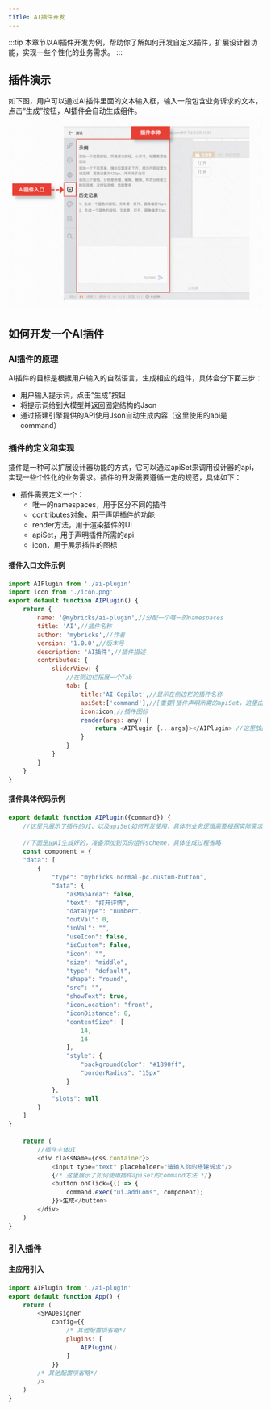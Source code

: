 ```yaml
---
title: AI插件开发
---
```


:::tip
本章节以AI插件开发为例，帮助你了解如何开发自定义插件，扩展设计器功能，实现一些个性化的业务需求。
:::

## 插件演示
如下图，用户可以通过AI插件里面的文本输入框，输入一段包含业务诉求的文本，点击“生成”按钮，AI插件会自动生成组件。
![alt text](img/image.png)

## 如何开发一个AI插件
### AI插件的原理
AI插件的目标是根据用户输入的自然语言，生成相应的组件，具体会分下面三步：
- 用户输入提示词，点击“生成”按钮
- 将提示词给到大模型并返回固定结构的Json
- 通过搭建引擎提供的API使用Json自动生成内容（这里使用的api是command）

### 插件的定义和实现
插件是一种可以扩展设计器功能的方式，它可以通过apiSet来调用设计器的api，实现一些个性化的业务需求。插件的开发需要遵循一定的规范，具体如下：
- 插件需要定义一个：
  - 唯一的namespaces，用于区分不同的插件
  - contributes对象，用于声明插件的功能
  - render方法，用于渲染插件的UI
  - apiSet，用于声明插件所需的api
  - icon，用于展示插件的图标

#### 插件入口文件示例
```javascript
import AIPlugin from './ai-plugin'
import icon from './icon.png'
export default function AIPlugin() {
    return {
        name: '@mybricks/ai-plugin',//分配一个唯一的namespaces
        title: 'AI',//插件名称
        author: 'mybricks',//作者
        version: '1.0.0',//版本号
        description: 'AI插件',//插件描述
        contributes: {
            sliderView: {
                //在侧边栏拓展一个Tab
                tab: {
                    title:'AI Copilot',//显示在侧边栏的插件名称
                    apiSet:['command'],//[重要]插件声明所需的apiSet，这里由于是AI驱动页面搭建，所以使用了可以操作页面的api：command
                    icon:icon,//插件图标
                    render(args: any) {
                        return <AIPlugin {...args}></AIPlugin> //这里放置插件的UI
                    }
                }
            }
        }
    }
}
```


#### 插件具体代码示例
```javascript
export default function AIPlugin({command}) {
    //这里只展示了插件的UI、以及apiSet如何开发使用，具体的业务逻辑需要根据实际需求进行定制

    //下面是由AI生成好的，准备添加到页的组件scheme，具体生成过程省略
    const component = {
    "data": [
        {
            "type": "mybricks.normal-pc.custom-button",
            "data": {
                "asMapArea": false,
                "text": "打开详情",
                "dataType": "number",
                "outVal": 0,
                "inVal": "",
                "useIcon": false,
                "isCustom": false,
                "icon": "",
                "size": "middle",
                "type": "default",
                "shape": "round",
                "src": "",
                "showText": true,
                "iconLocation": "front",
                "iconDistance": 8,
                "contentSize": [
                    14,
                    14
                ],
                "style": {
                    "backgroundColor": "#1890ff",
                    "borderRadius": "15px"
                }
            },
            "slots": null
        }
    ]
}

    return (
        //插件主体UI
        <div className={css.container}>
            <input type="text" placeholder="请输入你的搭建诉求"/>
            {/* 这里展示了如何使用插件apiSet的command方法 */}
            <button onClick={() => {
                command.exec("ui.addComs", component);
            }}>生成</button>
        </div>
    )
}

```

### 引入插件
#### 主应用引入
```javascript
import AIPlugin from './ai-plugin'
export default function App() {
    return (
        <SPADesigner
            config={{
                /* 其他配置项省略*/
                plugins: [
                    AIPlugin()
                ]
            }}
        /* 其他配置项省略*/
        />
    )
}
```


